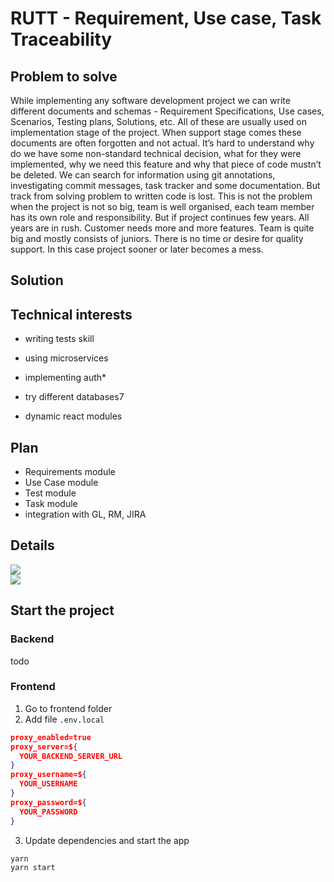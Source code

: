 # RUTT - Requirement, Use case, Task Traceability
## Problem to solve
While implementing any software development project we can write different documents and schemas - Requirement Specifications, Use cases,   Scenarios, Testing plans, Solutions, etc.
All of these are usually used on implementation stage of the project. When support stage comes these documents are often forgotten and not actual. It’s hard to understand why do we have some non-standard technical decision, what for they were implemented, why we need this feature and why that piece of code mustn’t be deleted.
We can search for information using git annotations, investigating commit messages, task tracker and some documentation. But track from solving problem to written code is lost.
This is not the problem when the project is not so big, team is well organised, each team member has its own role and responsibility.
But if project continues few years. All years are in rush. Customer needs more and more features. Team is quite big and mostly consists of juniors.  There is no time or desire for quality support. In this case project sooner or later becomes a mess.

## Solution


## Technical interests
* writing tests skill
* using microservices
* implementing auth*
* try different databases7

* dynamic react modules

## Plan
* Requirements module
* Use Case module
* Test module
* Task module
* integration with GL, RM, JIRA

## Details

![](http://www.plantuml.com/plantuml/proxy?src=https://raw.githubusercontent.com/v1690117/rutt/master/docs/Modules.puml)    
![](http://www.plantuml.com/plantuml/proxy?src=https://raw.githubusercontent.com/v1690117/rutt/master/docs/Sequence.puml)

## Start the project

### Backend

todo

### Frontend

1. Go to frontend folder
2. Add file `.env.local`

```json
proxy_enabled=true
proxy_server=${
  YOUR_BACKEND_SERVER_URL
}
proxy_username=${
  YOUR_USERNAME
}
proxy_password=${
  YOUR_PASSWORD
}
```

3. Update dependencies and start the app

```cmd
yarn 
yarn start
```
